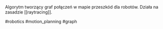 Algorytm tworzący graf połączeń w mapie przeszkód dla robotów. Działa na zasadzie [[raytracing]].

#robotics #motion_planning #graph 
